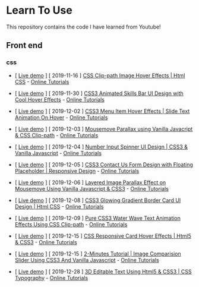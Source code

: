 # Learn To Use

This repository contains the code I have learned from Youtube!

## Front end

### css

* [ [Live demo](https://yangshun.win/Learn-To-Use/Front-End/CSS-Effect/2019/11/16-CSS-Clip-path-Image-Hover-Effects/index.html) ] [ 2019-11-16 ] [CSS Clip-path Image Hover Effects | Html CSS](https://github.com/busyboxs/Learn-To-Use/tree/master/Front-End/CSS-Effect/2019/11/16-CSS-Clip-path-Image-Hover-Effects) - [Online Tutorials](https://www.youtube.com/channel/UCbwXnUipZsLfUckBPsC7Jog) 

* [ [Live demo](https://yangshun.win/Learn-To-Use/Front-End/CSS-Effect/2019/11/30-Skills-Bar-UI-Design-with-Cool-Hover-Effects/index.html) ] [ 2019-11-30 ] [CSS3 Animated Skills Bar UI Design with Cool Hover Effects](https://github.com/busyboxs/Learn-To-Use/tree/master/Front-End/CSS-Effect/2019/11/30-Skills-Bar-UI-Design-with-Cool-Hover-Effects) - [Online Tutorials](https://www.youtube.com/channel/UCbwXnUipZsLfUckBPsC7Jog)

* [ [Live demo](https://yangshun.win/Learn-To-Use/Front-End/CSS-Effect/2019/12/02-Menu-Item-Hover-Effects/index.html) ] [ 2019-12-02 ] [CSS3 Menu Item Hover Effects | Slide Text Animation On Hover](https://github.com/busyboxs/Learn-To-Use/tree/master/Front-End/CSS-Effect/2019/12/02-Menu-Item-Hover-Effects) - [Online Tutorials](https://www.youtube.com/channel/UCbwXnUipZsLfUckBPsC7Jog)

* [ [Live demo](https://yangshun.win/Learn-To-Use/Front-End/CSS-Effect/2019/12/03-Mousemove-Parallax/index.html) ] [ 2019-12-03 ] [Mousemove Parallax using Vanilla Javacript & CSS Clip-path](https://github.com/busyboxs/Learn-To-Use/tree/master/Front-End/CSS-Effect/2019/12/03-Mousemove-Parallax) - [Online Tutorials](https://www.youtube.com/channel/UCbwXnUipZsLfUckBPsC7Jog)

* [ [Live demo](https://yangshun.win/Learn-To-Use/Front-End/CSS-Effect/2019/12/04-Number-Input-Spinner/index.html) ] [ 2019-12-04 ] [Number Input Spinner UI Design | CSS3 & Vanilla Javascript](https://github.com/busyboxs/Learn-To-Use/tree/master/Front-End/CSS-Effect/2019/12/04-Number-Input-Spinner) - [Online Tutorials](https://www.youtube.com/channel/UCbwXnUipZsLfUckBPsC7Jog)

* [ [Live demo](https://yangshun.win/Learn-To-Use/Front-End/CSS-Effect/2019/12/05-Contact-Us-Form/index.html) ] [ 2019-12-05 ] [CSS3 Contact Us Form Design with Floating Placeholder | Responsive Design](https://github.com/busyboxs/Learn-To-Use/tree/master/Front-End/CSS-Effect/2019/12/05-Contact-Us-Form) - [Online Tutorials](https://www.youtube.com/channel/UCbwXnUipZsLfUckBPsC7Jog)

* [ [Live demo](https://yangshun.win/Learn-To-Use/Front-End/CSS-Effect/2019/12/06-Layered-Image-Parallax-Effect/index.html) ] [ 2019-12-06 ] [Layered Image Parallax Effect on Mousemove Using Vanilla Javascript & CSS3](https://github.com/busyboxs/Learn-To-Use/tree/master/Front-End/CSS-Effect/2019/12/06-Layered-Image-Parallax-Effect) - [Online Tutorials](https://www.youtube.com/channel/UCbwXnUipZsLfUckBPsC7Jog)

* [ [Live demo](https://yangshun.win/Learn-To-Use/Front-End/CSS-Effect/2019/12/08-Glowing-Gradient-Border-Card-UI-Design/index.html) ] [ 2019-12-08 ] [CSS3 Glowing Gradient Border Card UI Design | Html CSS](https://github.com/busyboxs/Learn-To-Use/tree/master/Front-End/CSS-Effect/2019/12/08-Glowing-Gradient-Border-Card-UI-Design) - [Online Tutorials](https://www.youtube.com/channel/UCbwXnUipZsLfUckBPsC7Jog)

* [ [Live demo](https://yangshun.win/Learn-To-Use/Front-End/CSS-Effect/2019/12/09-Water-Wave-Text-Animation-Effects/index.html) ] [ 2019-12-09 ] [Pure CSS3 Water Wave Text Animation Effects Using CSS Clip-path](https://github.com/busyboxs/Learn-To-Use/tree/master/Front-End/CSS-Effect/2019/12/09-Water-Wave-Text-Animation-Effects) - [Online Tutorials](https://www.youtube.com/channel/UCbwXnUipZsLfUckBPsC7Jog)

* [ [Live demo](https://yangshun.win/Learn-To-Use/Front-End/CSS-Effect/2019/12/15-Card-Hover-Effects/index.html) ] [ 2019-12-15 ] [CSS Responsive Card Hover Effects | Html5 & CSS3](https://github.com/busyboxs/Learn-To-Use/tree/master/Front-End/CSS-Effect/2019/12/15-Card-Hover-Effects) - [Online Tutorials](https://www.youtube.com/channel/UCbwXnUipZsLfUckBPsC7Jog)

* [ [Live demo](https://yangshun.win/Learn-To-Use/Front-End/CSS-Effect/2019/12/18-Image-Comparision-Slider/index.html) ] [ 2019-12-15 ] [2-Minutes Tutorial | Image Comparision Slider Using CSS3 And Vanilla Javascript](https://github.com/busyboxs/Learn-To-Use/tree/master/Front-End/CSS-Effect/2019/12/18-Image-Comparision-Slider) - [Online Tutorials](https://www.youtube.com/channel/UCbwXnUipZsLfUckBPsC7Jog)

* [ [Live demo](https://yangshun.win/Learn-To-Use/Front-End/CSS-Effect/2019/12/28-3D-Editable-Text/index.html) ] [ 2019-12-28 ] [3D Editable Text Using Html5 & CSS3 | CSS Typography](https://github.com/busyboxs/Learn-To-Use/tree/master/Front-End/CSS-Effect/2019/12/28-3D-Editable-Text) - [Online Tutorials](https://www.youtube.com/channel/UCbwXnUipZsLfUckBPsC7Jog)